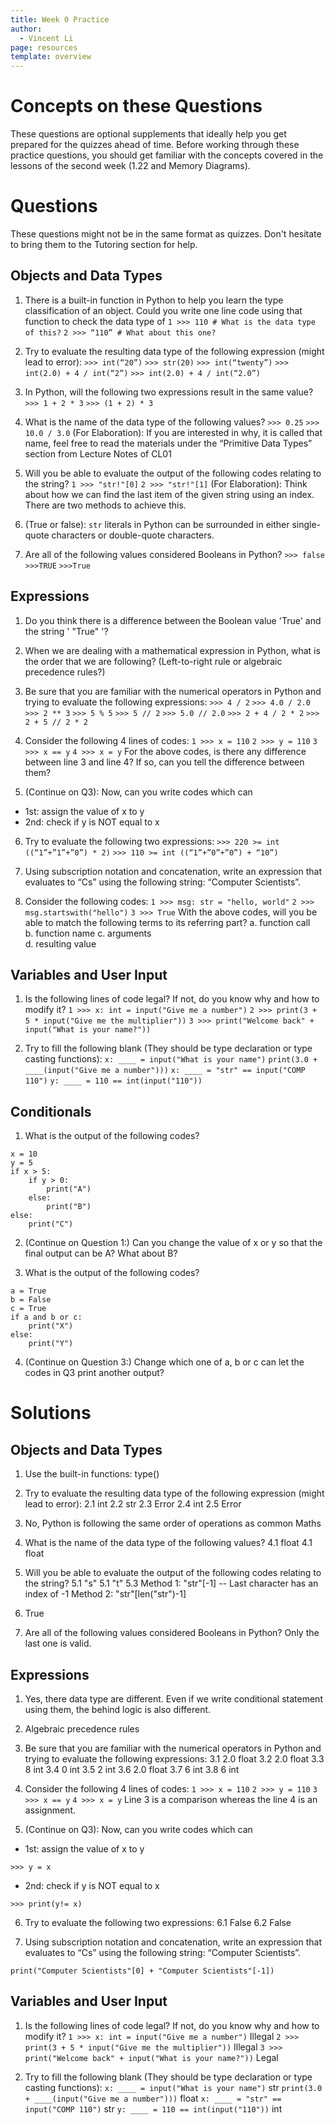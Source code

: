 ```yaml
---
title: Week 0 Practice
author:
  - Vincent Li
page: resources
template: overview
---
```


# Concepts on these Questions

These questions are optional supplements that ideally help you get prepared for the quizzes ahead of time. Before working through these practice questions, you should get familiar with the concepts covered in the lessons of the second week (1.22 and Memory Diagrams).

# Questions
These questions might not be in the same format as quizzes. Don't hesitate to bring them to the Tutoring section for help.

## Objects and Data Types
1. There is a built-in function in Python to help you learn the type classification of an object. Could you write one line code using that function to check the data type of
`1 >>> 110 # What is the data type of this?`
`2 >>> “110” # What about this one?`

2. Try to evaluate the resulting data type of the following expression (might lead to error):
`>>> int(“20”)`
`>>> str(20)`
`>>> int(“twenty”)`
`>>> int(2.0) + 4 / int(“2”)`
`>>> int(2.0) + 4 / int(“2.0”)`

3. In Python, will the following two expressions result in the same value?
`>>> 1 + 2 * 3`
`>>> (1 + 2) * 3`

4. What is the name of the data type of the following values?
`>>> 0.25`
`>>> 10.0 / 3.0`
(For Elaboration): If you are interested in why, it is called that name, feel free to read the materials under the “Primitive Data Types” section from Lecture Notes of CL01

5. Will you be able to evaluate the output of the following codes relating to the string?
`1 >>> "str!"[0]`
`2 >>> "str!"[1]`
(For Elaboration): Think about how we can find the last item of the given string using an index. There are two methods to achieve this.

6. (True or false): `str` literals in Python can be surrounded in either single-quote characters or double-quote characters.

7. Are all of the following values considered Booleans in Python?
`>>> false`
`>>>TRUE`
`>>>True`

## Expressions

1. Do you think there is a difference between the Boolean value 'True' and the string ' "True" '?

2. When we are dealing with a mathematical expression in Python, what is the order that we are following? (Left-to-right rule or algebraic precedence rules?)

3. Be sure that you are familiar with the numerical operators in Python and trying to evaluate the following expressions:
`>>> 4 / 2`
`>>> 4.0 / 2.0`
`>>> 2 ** 3`
`>>> 5 % 5`
`>>> 5 // 2`
`>>> 5.0 // 2.0`
`>>> 2 + 4 / 2 * 2`
`>>> 2 + 5 // 2 * 2`

4. Consider the following 4 lines of codes:
`1 >>> x = 110`
`2 >>> y = 110`
`3 >>> x == y`
`4 >>> x = y`
For the above codes, is there any difference between line 3 and line 4? If so, can you tell the difference between them?

5. (Continue on Q3): Now, can you write codes which can 
- 1st: assign the value of x to y
- 2nd: check if y is NOT equal to x

6. Try to evaluate the following two expressions:
`>>> 220 >= int ((“1”+”1”+”0”) * 2)`
`>>> 110 >= int ((“1”+”0”+”0”) + “10”)`

7. Using subscription notation and concatenation, write an expression that evaluates to “Cs” using the following string: “Computer Scientists”.

8. Consider the following codes:
`1 >>> msg: str = "hello, world"`
`2 >>> msg.startswith("hello")` 
`3 >>> True`
With the above codes, will you be able to match the following terms to its referring 
part?
a. function call                
b. function name 
c. arguments                     
d. resulting value

## Variables and User Input
1. Is the following lines of code legal? If not, do you know why and how to modify it?
`1 >>> x: int = input("Give me a number")`
`2 >>> print(3 + 5 * input("Give me the multiplier"))`
`3 >>> print("Welcome back" + input("What is your name?"))`

2. Try to fill the following blank (They should be type declaration or type casting functions):
`x: ____ = input("What is your name")`
`print(3.0 + ____(input("Give me a number")))`
`x: ____ = "str" == input("COMP 110")`
`y: ____ = 110 == int(input("110"))`

## Conditionals
1. What is the output of the following codes?
~~~
x = 10
y = 5
if x > 5:
    if y > 0:
        print("A")
    else:
        print("B")
else:
    print("C")
~~~

2. (Continue on Question 1:) Can you change the value of x or y so that the final output can be A? What about B?

3. What is the output of the following codes?
~~~
a = True
b = False
c = True
if a and b or c:
    print("X")
else:
    print("Y")
~~~

4. (Continue on Question 3:) Change which one of a, b or c can let the codes in Q3 print another output? 


# Solutions

## Objects and Data Types
1. Use the built-in functions: type()

2. Try to evaluate the resulting data type of the following expression (might lead to error):
2.1 int
2.2 str
2.3 Error
2.4 int
2.5 Error

3. No, Python is following the same order of operations as common Maths

4. What is the name of the data type of the following values?
4.1 float
4.1 float

5. Will you be able to evaluate the output of the following codes relating to the string?
5.1 "s"
5.1 "t"
5.3 Method 1: "str"[-1] -- Last character has an index of -1
    Method 2: "str"[len("str")-1]

6. True


7. Are all of the following values considered Booleans in Python?
Only the last one is valid.

## Expressions

1. Yes, there data type are different. Even if we write conditional statement using them, the behind logic is also different.

2. Algebraic precedence rules

3. Be sure that you are familiar with the numerical operators in Python and trying to evaluate the following expressions:
3.1 2.0 float
3.2 2.0 float
3.3 8 int
3.4 0 int
3.5 2 int
3.6 2.0 float
3.7 6 int 
3.8 6 int

4. Consider the following 4 lines of codes:
`1 >>> x = 110`
`2 >>> y = 110`
`3 >>> x == y`
`4 >>> x = y`
Line 3 is a comparison whereas the line 4 is an assignment.

5. (Continue on Q3): Now, can you write codes which can 
- 1st: assign the value of x to y
~~~
>>> y = x
~~~
- 2nd: check if y is NOT equal to x
~~~
>>> print(y!= x)
~~~
6. Try to evaluate the following two expressions:
6.1 False
6.2 False

7. Using subscription notation and concatenation, write an expression that evaluates to “Cs” using the following string: “Computer Scientists”.
~~~
print("Computer Scientists"[0] + "Computer Scientists"[-1])
~~~


## Variables and User Input
1. Is the following lines of code legal? If not, do you know why and how to modify it?
`1 >>> x: int = input("Give me a number")`
Illegal
`2 >>> print(3 + 5 * input("Give me the multiplier"))`
Illegal
`3 >>> print("Welcome back" + input("What is your name?"))`
Legal

2. Try to fill the following blank (They should be type declaration or type casting functions):
`x: ____ = input("What is your name")`
str
`print(3.0 + ____(input("Give me a number")))`
float
`x: ____ = "str" == input("COMP 110")`
str
`y: ____ = 110 == int(input("110"))`
int







